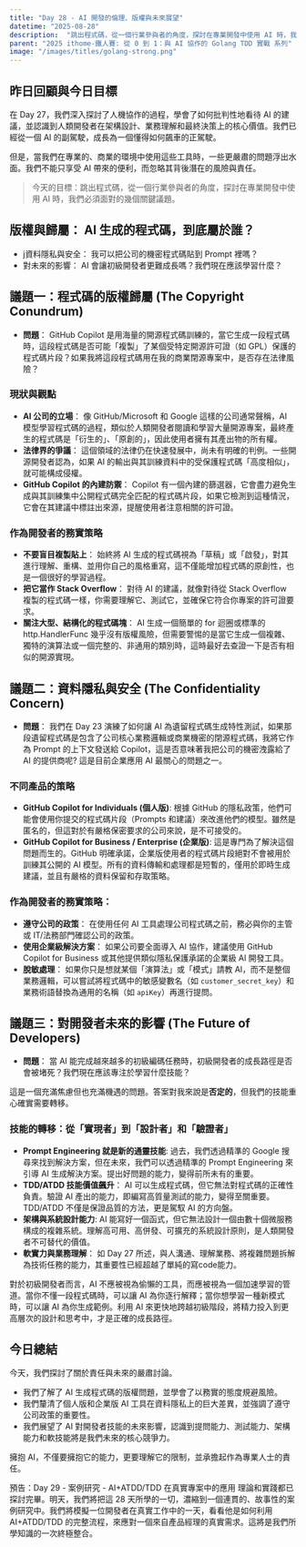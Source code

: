```yaml
---
title: "Day 28 - AI 開發的倫理、版權與未來展望"
datetime: "2025-08-28"
description:  "跳出程式碼，從一個行業參與者的角度，探討在專業開發中使用 AI 時，我們必須面對的幾個關鍵議題。"
parent: "2025 ithome-鐵人賽: 從 0 到 1：與 AI 協作的 Golang TDD 實戰 系列"
image: "/images/titles/golang-strong.png"
---
```


## 昨日回顧與今日目標

在 Day 27，我們深入探討了人機協作的過程，學會了如何批判性地看待 AI 的建議，並認識到人類開發者在架構設計、業務理解和最終決策上的核心價值。我們已經從一個 AI 的副駕駛，成長為一個懂得如何飆車的正駕駛。

但是，當我們在專業的、商業的環境中使用這些工具時，一些更嚴肅的問題浮出水面。我們不能只享受 AI 帶來的便利，而忽略其背後潛在的風險與責任。

> 今天的目標：跳出程式碼，從一個行業參與者的角度，探討在專業開發中使用 AI 時，我們必須面對的幾個關鍵議題。

## 版權與歸屬： AI 生成的程式碼，到底屬於誰？

- j資料隱私與安全： 我可以把公司的機密程式碼貼到 Prompt 裡嗎？
- 對未來的影響： AI 會讓初級開發者更難成長嗎？我們現在應該學習什麼？

## 議題一：程式碼的版權歸屬 (The Copyright Conundrum)

- **問題**： GitHub Copilot 是用海量的開源程式碼訓練的，當它生成一段程式碼時，這段程式碼是否可能「複製」了某個受特定開源許可證（如 GPL）保護的程式碼片段？如果我將這段程式碼用在我的商業閉源專案中，是否存在法律風險？

### 現狀與觀點

- **AI 公司的立場**： 像 GitHub/Microsoft 和 Google 這樣的公司通常聲稱，AI 模型學習程式碼的過程，類似於人類開發者閱讀和學習大量開源專案，最終產生的程式碼是「衍生的」、「原創的」，因此使用者擁有其產出物的所有權。
- **法律界的爭議**： 這個領域的法律仍在快速發展中，尚未有明確的判例。一些開源開發者認為，如果 AI 的輸出與其訓練資料中的受保護程式碼「高度相似」，就可能構成侵權。
- **GitHub Copilot 的內建防禦**： Copilot 有一個內建的篩選器，它會盡力避免生成與其訓練集中公開程式碼完全匹配的程式碼片段，如果它檢測到這種情況，它會在其建議中標註出來源，提醒使用者注意相關的許可證。

### 作為開發者的務實策略

- **不要盲目複製貼上**： 始終將 AI 生成的程式碼視為「草稿」或「啟發」，對其進行理解、重構、並用你自己的風格重寫，這不僅能增加程式碼的原創性，也是一個很好的學習過程。
- **把它當作 Stack Overflow**： 對待 AI 的建議，就像對待從 Stack Overflow 複製的程式碼一樣，你需要理解它、測試它，並確保它符合你專案的許可證要求。
- **關注大型、結構化的程式碼塊**： AI 生成一個簡單的 for 迴圈或標準的 http.HandlerFunc 幾乎沒有版權風險，但需要警惕的是當它生成一個複雜、獨特的演算法或一個完整的、非通用的類別時，這時最好去查證一下是否有相似的開源實現。

## 議題二：資料隱私與安全 (The Confidentiality Concern)

- **問題**： 我們在 Day 23 演練了如何讓 AI 為遺留程式碼生成特性測試，如果那段遺留程式碼是包含了公司核心業務邏輯或商業機密的閉源程式碼，我將它作為 Prompt 的上下文發送給 Copilot，這是否意味著我把公司的機密洩露給了 AI 的提供商呢? 這是目前企業應用 AI 最關心的問題之一。

### 不同產品的策略

- **GitHub Copilot for Individuals (個人版)**: 根據 GitHub 的隱私政策，他們可能會使用你提交的程式碼片段（Prompts 和建議）來改進他們的模型。雖然是匿名的，但這對於有嚴格保密要求的公司來說，是不可接受的。
- **GitHub Copilot for Business / Enterprise (企業版)**: 這是專門為了解決這個問題而生的。GitHub 明確承諾，企業版使用者的程式碼片段絕對不會被用於訓練其公開的 AI 模型。所有的資料傳輸和處理都是短暫的，僅用於即時生成建議，並且有嚴格的資料保留和存取策略。

### 作為開發者的務實策略：

- **遵守公司的政策**： 在使用任何 AI 工具處理公司程式碼之前，務必與你的主管或 IT/法務部門確認公司的政策。
- **使用企業級解決方案**： 如果公司要全面導入 AI 協作，建議使用 GitHub Copilot for Business 或其他提供類似隱私保護承諾的企業級 AI 開發工具。
- **脫敏處理**： 如果你只是想就某個「演算法」或「模式」請教 AI，而不是整個業務邏輯，可以嘗試將程式碼中的敏感變數名（如 `customer_secret_key`）和業務術語替換為通用的名稱（如 `apiKey`）再進行提問。

## 議題三：對開發者未來的影響 (The Future of Developers)

- **問題**： 當 AI 能完成越來越多的初級編碼任務時，初級開發者的成長路徑是否會被堵死？我們現在應該專注於學習什麼技能？

這是一個充滿焦慮但也充滿機遇的問題。答案對我來說是**否定的**，但我們的技能重心確實需要轉移。

### 技能的轉移：從「實現者」到「設計者」和「驗證者」

- **Prompt Engineering 就是新的通靈技能**: 過去，我們透過精準的 Google 搜尋來找到解決方案，但在未來，我們可以透過精準的 Prompt Engineering 來引導 AI 生成解決方案。提出好問題的能力，變得前所未有的重要。
- **TDD/ATDD 技能價值飆升**： AI 可以生成程式碼，但它無法對程式碼的正確性負責。驗證 AI 產出的能力，即編寫高質量測試的能力，變得至關重要。TDD/ATDD 不僅是保證品質的方法，更是駕馭 AI 的方向盤。
- **架構與系統設計能力**: AI 能寫好一個函式，但它無法設計一個由數十個微服務構成的複雜系統。理解高可用、高併發、可擴充的系統設計原則，是人類開發者不可替代的價值。
- **軟實力與業務理解**： 如 Day 27 所述，與人溝通、理解業務、將複雜問題拆解為技術任務的能力，其重要性已經超越了單純的寫code能力。

對於初級開發者而言，AI 不應被視為偷懶的工具，而應被視為一個加速學習的管道。當你不懂一段程式碼時，可以讓 AI 為你逐行解釋；當你想學習一種新模式時，可以讓 AI 為你生成範例。利用 AI 來更快地跨越初級階段，將精力投入到更高層次的設計和思考中，才是正確的成長路徑。

## 今日總結

今天，我們探討了關於責任與未來的嚴肅討論。

- 我們了解了 AI 生成程式碼的版權問題，並學會了以務實的態度規避風險。
- 我們釐清了個人版和企業版 AI 工具在資料隱私上的巨大差異，並強調了遵守公司政策的重要性。
- 我們展望了 AI 對開發者技能的未來影響，認識到提問能力、測試能力、架構能力和軟技能將是我們未來的核心競爭力。

擁抱 AI，不僅要擁抱它的能力，更要理解它的限制，並承擔起作為專業人士的責任。

預告：Day 29 - 案例研究 - AI+ATDD/TDD 在真實專案中的應用
理論和實踐都已探討完畢。明天，我們將把這 28 天所學的一切，濃縮到一個連貫的、故事性的案例研究中。我們將模擬一位開發者在真實工作中的一天，看看他是如何利用 AI+ATDD/TDD 的完整流程，來應對一個來自產品經理的真實需求。這將是我們所學知識的一次終極整合。